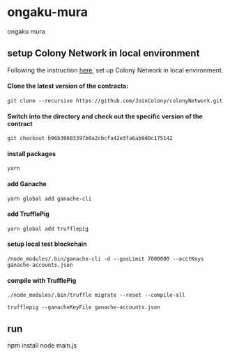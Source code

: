 # ongaku-mura
ongaku mura

## setup Colony Network in local environment

Following the instruction [here](https://docs.colony.io/colonyjs/docs-get-started/), set up Colony Network in local environment.

#### Clone the latest version of the contracts:

``
git clone --recursive https://github.com/JoinColony/colonyNetwork.git
``

#### Switch into the directory and check out the specific version of the contract

``
git checkout b96b30603397b0a2cbcfa42e3fa6ab8d0c175142
``

#### install packages

``
yarn
``

#### add Ganache

``
yarn global add ganache-cli
``

#### add TrufflePig

``
yarn global add trufflepig
``

#### setup local test blockchain

``
/node_modules/.bin/ganache-cli -d --gasLimit 7000000 --acctKeys ganache-accounts.json
``

#### compile with TrufflePig

``
./node_modules/.bin/truffle migrate --reset --compile-all
``

``
trufflepig --ganacheKeyFile ganache-accounts.json
``

## run 


npm install
node main.js
